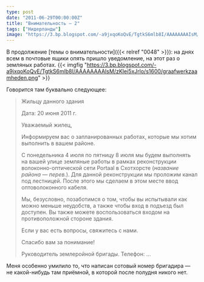 ```yaml
---
type: post
date: "2011-06-29T00:00:00Z"
title: "Внимательность — 2"
tags: ["Нидерланды"]
image: "https://3.bp.blogspot.com/-a9jxqoKoQvE/TgtkS6mlb8I/AAAAAAAAIsM/zKIei5xJrlo/s1600/graafwerkzaamheden.png"
---
```


В продолжение [темы о внимательности]({{< relref "0048" >}}): на днях всем в почтовые ящики опять пришло уведомление, на этот раз о земляных работах.
{{< imgfig "https://3.bp.blogspot.com/-a9jxqoKoQvE/TgtkS6mlb8I/AAAAAAAAIsM/zKIei5xJrlo/s1600/graafwerkzaamheden.png" >}}

<!--more-->

Говорится там буквально следующее:

> Жильцу данного здания
>
> Дата: 20 июня 2011 г.
>
> Уважаемый жилец,
>
> Информируем вас о запланированных работах, которые мы хотим выполнить в вашем районе.
>
> С понедельника 4 июля по пятницу 8 июля мы будем выполнять на вашей улице земляные работы в рамках реконструкции волоконно-оптической сети Portaal в Схотхорсте (*название района — перев.*).
Для данной реконструкции мы проложим канал под лестницей. После этого мы сделаем в этом месте ввод оптоволоконного кабеля.
>
> Мы, безусловно, позаботимся о том, чтобы вы испытывали как можно меньше неудобств, а также чтобы вход в подъезд был доступен. Вы также можете воспользоваться входом на противоположной стороне здания.
>
> Если у вас есть вопросы, свяжитесь с нами.
>
> Спасибо вам за понимание!
>
> Руководитель землеройной бригады.
> Телефон: …

Меня особенно умилило то, что написан сотовый номер бригадира — не какой-нибудь там приёмной, в которой после полудня никого нет.
